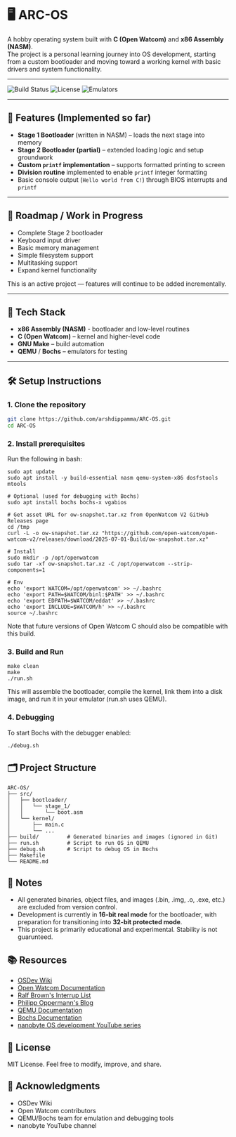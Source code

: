 # 🖥️ ARC-OS

A hobby operating system built with **C (Open Watcom)** and **x86 Assembly (NASM)**.  
The project is a personal learning journey into OS development, starting from a custom bootloader and moving toward a working kernel with basic drivers and system functionality.

---

![Build Status](https://img.shields.io/badge/build-passing-brightgreen) 
![License](https://img.shields.io/badge/license-MIT-blue) 
![Emulators](https://img.shields.io/badge/emulators-QEMU%20%7C%20Bochs-orange)

---

## 🚀 Features (Implemented so far)

- **Stage 1 Bootloader** (written in NASM) – loads the next stage into memory  
- **Stage 2 Bootloader (partial)** – extended loading logic and setup groundwork  
- **Custom `printf` implementation** – supports formatted printing to screen  
- **Division routine** implemented to enable `printf` integer formatting  
- Basic console output (`Hello world from C!`) through BIOS interrupts and `printf`

---

## 🔮 Roadmap / Work in Progress

- Complete Stage 2 bootloader  
- Keyboard input driver  
- Basic memory management  
- Simple filesystem support  
- Multitasking support  
- Expand kernel functionality  

This is an active project — features will continue to be added incrementally.

---

## 🧱 Tech Stack

- **x86 Assembly (NASM)** - bootloader and low-level routines
- **C (Open Watcom)** – kernel and higher-level code  
- **GNU Make** – build automation  
- **QEMU** / **Bochs** – emulators for testing  

---

## 🛠️ Setup Instructions

### 1. Clone the repository

```bash
git clone https://github.com/arshdippamma/ARC-OS.git
cd ARC-OS
```

### 2. Install prerequisites

Run the following in bash:

```
sudo apt update
sudo apt install -y build-essential nasm qemu-system-x86 dosfstools mtools

# Optional (used for debugging with Bochs)
sudo apt install bochs bochs-x vgabios 

# Get asset URL for ow-snapshot.tar.xz from OpenWatcom V2 GitHub Releases page
cd /tmp
curl -L -o ow-snapshot.tar.xz "https://github.com/open-watcom/open-watcom-v2/releases/download/2025-07-01-Build/ow-snapshot.tar.xz"

# Install
sudo mkdir -p /opt/openwatcom
sudo tar -xf ow-snapshot.tar.xz -C /opt/openwatcom --strip-components=1

# Env
echo 'export WATCOM=/opt/openwatcom' >> ~/.bashrc
echo 'export PATH=$WATCOM/binl:$PATH' >> ~/.bashrc
echo 'export EDPATH=$WATCOM/eddat' >> ~/.bashrc
echo 'export INCLUDE=$WATCOM/h' >> ~/.bashrc
source ~/.bashrc
```

Note that future versions of Open Watcom C should also be compatible with this build.

### 3. Build and Run

```
make clean
make
./run.sh
```

This will assemble the bootloader, compile the kernel, link them into a disk image, and run it in your emulator (run.sh uses QEMU).

### 4. Debugging

To start Bochs with the debugger enabled:

```
./debug.sh
```

## 🗂️ Project Structure

```
ARC-OS/
├── src/
│   ├── bootloader/
│   │   └── stage_1/
│   │       └── boot.asm
│   └── kernel/
│       ├── main.c
│       └── ...
├── build/         # Generated binaries and images (ignored in Git)
├── run.sh         # Script to run OS in QEMU
├── debug.sh       # Script to debug OS in Bochs
├── Makefile
└── README.md
```

## 📌 Notes

- All generated binaries, object files, and images (.bin, .img, .o, .exe, etc.) are excluded from version control.
- Development is currently in **16-bit real mode** for the bootloader, with preparation for transitioning into **32-bit protected mode**.
- This project is primarily educational and experimental. Stability is not guarunteed.

## 📚 Resources

- [OSDev Wiki](https://wiki.osdev.org/Expanded_Main_Page)
- [Open Watcom Documentation](https://open-watcom.github.io/open-watcom-v2-wikidocs/ctools.pdf)
- [Ralf Brown's Interrup List](https://www.ctyme.com/rbrown.htm)
- [Philipp Oppermann's Blog](https://os.phil-opp.com/)
- [QEMU Documentation](https://www.qemu.org/docs/master/)
- [Bochs Documentation](https://bochs.sourceforge.io/doc/docbook/)
- [nanobyte OS development YouTube series](https://www.youtube.com/playlist?list=PLFjM7v6KGMpiH2G-kT781ByCNC_0pKpPN)

## 📄 License

MIT License. Feel free to modify, improve, and share.

## 🙌 Acknowledgments

- OSDev Wiki
- Open Watcom contributors
- QEMU/Bochs team for emulation and debugging tools
- nanobyte YouTube channel